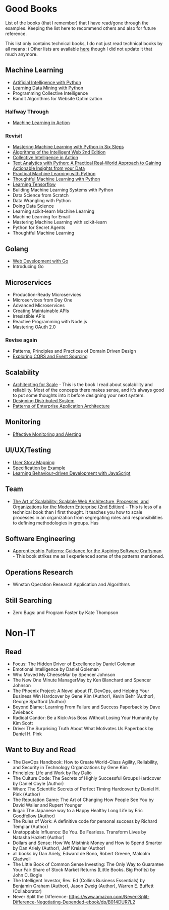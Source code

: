 # Good Books

List of the books (that I remember) that I have read/gone through the examples. Keeping the list here to recommend others and also for future reference.

This list only contains technical books, I do not just read technical books by all means :) Other lists are available [here](http://alextanhongpin.github.io/#books) though I did not update it that much anymore.


## Machine Learning

- [Artificial Intelligence with Python](https://www.packtpub.com/big-data-and-business-intelligence/artificial-intelligence-python)
- [Learning Data Mining with Python](https://www.amazon.com/Learning-Mining-Python-Robert-Layton/dp/1784396052)
- Programming Collective Intelligence
- Bandit Algorithms for Website Optimization


### Halfway Through
- [Machine Learning in Action](https://github.com/pbharrin/machinelearninginaction)

### Revisit
- [Mastering Machine Learning with Python in Six Steps](https://www.apress.com/gp/book/9781484228654)
- [Algorithms of the Intelligent Web 2nd Edition](https://www.manning.com/books/algorithms-of-the-intelligent-web)
- [Collective Intelligence in Action](https://www.manning.com/books/collective-intelligence-in-action)
- [Text Analytics with Python: A Practical Real-World Approach to Gaining Actionable Insights from your Data](https://www.apress.com/gp/book/9781484223871)
- [Practical Machine Learning with Python](https://www.apress.com/gp/book/9781484232064)
- [Thoughtful Machine Learning with Python](http://shop.oreilly.com/product/0636920039082.do)
- [Learning Tensorflow](http://shop.oreilly.com/product/0636920063698.do)
- Building Machine Learning Systems with Python
- Data Science from Scratch
- Data Wrangling with Python
- Doing Data Science
- Learning scikit-learn Machine Learning
- Machine Learning for Email
- Mastering Machine Learning with scikit-learn
- Python for Secret Agents
- Thoughtful Machine Learning

## Golang

- [Web Development with Go](https://www.apress.com/gp/book/9781484210536)
- Introducing Go


## Microservices
- Production-Ready Microservices
- Microservices from Day One
- Advanced Microservices
- Creating Maintainable APIs
- Irresistible APIs
- Reactive Programming with Node.js
- Mastering OAuth 2.0

### Revise again
- Patterns, Principles and Practices of Domain Driven Design
- [Exploring CQRS and Event Sourcing](https://msdn.microsoft.com/en-us/library/jj554200.aspx)

## Scalability

- [Architecting for Scale](http://shop.oreilly.com/product/0636920047070.do) - This is the book I read about scalability and reliability. Most of the concepts there makes sense, and it's always good to put some thoughts into it before designing your next system.
- [Designing Distributed System](http://shop.oreilly.com/product/0636920072768.do)
- [Patterns of Enterprise Application Architecture](https://www.amazon.com/Patterns-Enterprise-Application-Architecture-Martin/dp/0321127420)

## Monitoring

- [Effective Monitoring and Alerting](https://www.amazon.com/Effective-Monitoring-Alerting-Web-Operations/dp/1449333524)

## UI/UX/Testing

- [User Story Mapping](http://shop.oreilly.com/product/0636920033851.do)
- [Specification by Example]()
- [Learning Behaviour-driven Development with JavaScript](https://www.packtpub.com/application-development/learning-behavior-driven-development-javascript)

## Team
- [The Art of Scalability: Scalable Web Architecture, Processes, and Organizations for the Modern Enterprise (2nd Edition)](https://www.amazon.com/Art-Scalability-Architecture-Organizations-Enterprise/dp/0134032802) - This is less of a technical book than I first thought. It teaches you how to scale processes in an organization from segregating roles and responsibilities to defining methodologies in groups. Has

## Software Engineering

- [Apprenticeship Patterns: Guidance for the Aspiring Software Craftsman](https://www.amazon.com/Apprenticeship-Patterns-Guidance-Aspiring-Craftsman/dp/0596518382) - This book strikes me as I experienced some of the patterns mentioned.


## Operations Research

- Winston Operation Research Application and Algorithms

## Still Searching

- Zero Bugs: and Program Faster by Kate Thompson


# Non-IT

## Read

- Focus: The Hidden Driver of Excellence by Daniel Goleman
- Emotional Intelligence by Daniel Goleman
- Who Moved My CheeseMar by Spencer Johnson
- The New One Minute ManagerMay by Ken Blanchard and Spencer Johnson
- The Phoenix Project: A Novel about IT, DevOps, and Helping Your Business Win Hardcover by Gene Kim  (Author), Kevin Behr (Author), George Spafford  (Author)
- Beyond Blame: Learning From Failure and Success Paperback by Dave Zwieback
- Radical Candor: Be a Kick-Ass Boss Without Losing Your Humanity by Kim Scott
- Drive: The Surprising Truth About What Motivates Us Paperback by Daniel H. Pink

## Want to Buy and Read

- The DevOps Handbook: How to Create World-Class Agility, Reliability, and Security in Technology Organizations by Gene Kim
- Principles: Life and Work by Ray Dalio
- The Culture Code: The Secrets of Highly Successful Groups Hardcover by Daniel Coyle  (Author)
- When: The Scientific Secrets of Perfect Timing Hardcover by Daniel H. Pink  (Author)
- The Reputation Game: The Art of Changing How People See You by David Waller and Rupert Younger
- Ikigai: The Japanese way to a Happy Healthy Long Life by Eric Goodfellow (Author)
- The Rules of Work: A definitive code for personal success by Richard Templar  (Author)
- Unstoppable Influence: Be You. Be Fearless. Transform Lives by Natasha Hazlett  (Author)
- Dollars and Sense: How We Misthink Money and How to Spend Smarter by Dan Ariely  (Author), Jeff Kreisler (Author)
- all books by Dan Ariely, Edward de Bono, Robert Greene, Malcolm Gladwell
- The Little Book of Common Sense Investing: The Only Way to Guarantee Your Fair Share of Stock Market Returns (Little Books. Big Profits) by John C. Bogle
- The Intelligent Investor, Rev. Ed (Collins Business Essentials) by Benjamin Graham  (Author), Jason Zweig  (Author), Warren E. Buffett (Collaborator)
- Never Split the Difference: https://www.amazon.com/Never-Split-Difference-Negotiating-Depended-ebook/dp/B014DUR7L2

